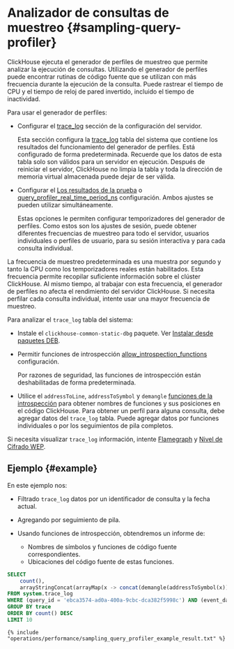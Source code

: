 # Analizador de consultas de muestreo {#sampling-query-profiler}

ClickHouse ejecuta el generador de perfiles de muestreo que permite analizar la ejecución de consultas. Utilizando el generador de perfiles puede encontrar rutinas de código fuente que se utilizan con más frecuencia durante la ejecución de la consulta. Puede rastrear el tiempo de CPU y el tiempo de reloj de pared invertido, incluido el tiempo de inactividad.

Para usar el generador de perfiles:

- Configurar el [trace\_log](../server_settings/settings.md#server_settings-trace_log) sección de la configuración del servidor.

  Esta sección configura la [trace\_log](../system_tables.md#system_tables-trace_log) tabla del sistema que contiene los resultados del funcionamiento del generador de perfiles. Está configurado de forma predeterminada. Recuerde que los datos de esta tabla solo son válidos para un servidor en ejecución. Después de reiniciar el servidor, ClickHouse no limpia la tabla y toda la dirección de memoria virtual almacenada puede dejar de ser válida.

- Configurar el [Los resultados de la prueba](../settings/settings.md#query_profiler_cpu_time_period_ns) o [query\_profiler\_real\_time\_period\_ns](../settings/settings.md#query_profiler_real_time_period_ns) configuración. Ambos ajustes se pueden utilizar simultáneamente.

  Estas opciones le permiten configurar temporizadores del generador de perfiles. Como estos son los ajustes de sesión, puede obtener diferentes frecuencias de muestreo para todo el servidor, usuarios individuales o perfiles de usuario, para su sesión interactiva y para cada consulta individual.

La frecuencia de muestreo predeterminada es una muestra por segundo y tanto la CPU como los temporizadores reales están habilitados. Esta frecuencia permite recopilar suficiente información sobre el clúster ClickHouse. Al mismo tiempo, al trabajar con esta frecuencia, el generador de perfiles no afecta el rendimiento del servidor ClickHouse. Si necesita perfilar cada consulta individual, intente usar una mayor frecuencia de muestreo.

Para analizar el `trace_log` tabla del sistema:

- Instale el `clickhouse-common-static-dbg` paquete. Ver [Instalar desde paquetes DEB](../../getting_started/install.md#install-from-deb-packages).

- Permitir funciones de introspección [allow\_introspection\_functions](../settings/settings.md#settings-allow_introspection_functions) configuración.

  Por razones de seguridad, las funciones de introspección están deshabilitadas de forma predeterminada.

- Utilice el `addressToLine`, `addressToSymbol` y `demangle` [funciones de la introspección](../../query_language/functions/introspection.md) para obtener nombres de funciones y sus posiciones en el código ClickHouse. Para obtener un perfil para alguna consulta, debe agregar datos del `trace_log` tabla. Puede agregar datos por funciones individuales o por los seguimientos de pila completos.

Si necesita visualizar `trace_log` información, intente [Flamegraph](../../interfaces/third-party/gui/#clickhouse-flamegraph) y [Nivel de Cifrado WEP](https://github.com/laplab/clickhouse-speedscope).

## Ejemplo {#example}

En este ejemplo nos:

- Filtrado `trace_log` datos por un identificador de consulta y la fecha actual.

- Agregando por seguimiento de pila.

- Usando funciones de introspección, obtendremos un informe de:

  - Nombres de símbolos y funciones de código fuente correspondientes.
  - Ubicaciones del código fuente de estas funciones.

<!-- -->

``` sql
SELECT
    count(),
    arrayStringConcat(arrayMap(x -> concat(demangle(addressToSymbol(x)), '\n    ', addressToLine(x)), trace), '\n') AS sym
FROM system.trace_log
WHERE (query_id = 'ebca3574-ad0a-400a-9cbc-dca382f5998c') AND (event_date = today())
GROUP BY trace
ORDER BY count() DESC
LIMIT 10
```

``` text
{% include "operations/performance/sampling_query_profiler_example_result.txt" %}
```
